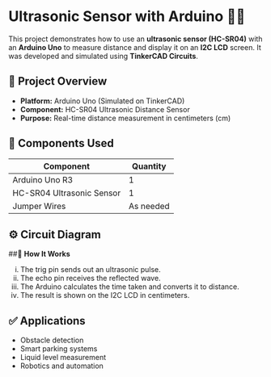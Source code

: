 # Ultrasonic Sensor with Arduino 🧠📏

This project demonstrates how to use an **ultrasonic sensor (HC-SR04)** with an **Arduino Uno** to measure distance and display it on an **I2C LCD** screen. It was developed and simulated using **TinkerCAD Circuits**.

## 📌 Project Overview

- **Platform:** Arduino Uno (Simulated on TinkerCAD)
- **Component:** HC-SR04 Ultrasonic Distance Sensor
- **Purpose:** Real-time distance measurement in centimeters (cm)

## 🔧 Components Used

| Component             | Quantity |
|-----------------------|----------|
| Arduino Uno R3        | 1        |
| HC-SR04 Ultrasonic Sensor | 1    |
| Jumper Wires          | As needed |

## ⚙️ Circuit Diagram
<a href="https://www.tinkercad.com/things/g3ARDLLDci6-ultrasonic-sensor-with-arduino"></a>

##🧠 <b>How It Works</b>

<ol type="i"><li>The trig pin sends out an ultrasonic pulse.</li>
<li>The echo pin receives the reflected wave.</li>
<li>The Arduino calculates the time taken and converts it to distance.</li>
<li>The result is shown on the I2C LCD in centimeters.</li></ol>

## ✅ Applications

<ul><li>Obstacle detection</li>
<li>Smart parking systems</li>
<li>Liquid level measurement</li>
<li>Robotics and automation</li>
